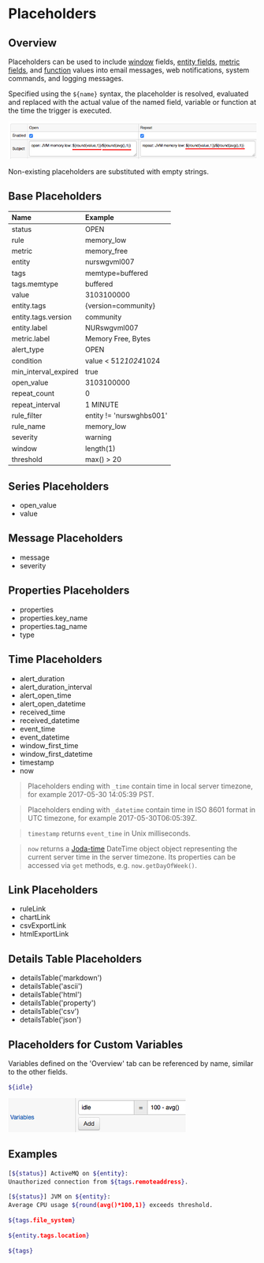 # Placeholders

## Overview

Placeholders can be used to include [window](window.md) fields, [entity fields](../api/meta/entity/list.md#fields), [metric fields](../api/meta/metric/list.md#fields), and [function](functions.md) values into email messages, web notifications, system commands, and logging messages.

Specified using the `${name}` syntax, the placeholder is resolved, evaluated and replaced with the actual value of the named field, variable or function at the time the trigger is executed.

![](images/placeholders.png)

Non-existing placeholders are substituted with empty strings.

## Base Placeholders

**Name**|**Example**
:---|:---
status | OPEN
rule | memory_low
metric | memory_free
entity | nurswgvml007
tags | memtype=buffered
tags.memtype | buffered
value | 3103100000
entity.tags | {version=community}
entity.tags.version | community
entity.label | NURswgvml007
metric.label | Memory Free, Bytes
alert_type | OPEN
condition | value < 512*1024*1024
min_interval_expired | true
open_value | 3103100000
repeat_count | 0
repeat_interval | 1 MINUTE
rule_filter | entity != 'nurswghbs001'
rule_name | memory_low
severity | warning
window | length(1)
threshold | max() > 20

## Series Placeholders

* open_value
* value

## Message Placeholders

* message
* severity

## Properties Placeholders

* properties
* properties.key_name
* properties.tag_name
* type

## Time Placeholders

* alert_duration
* alert_duration_interval
* alert_open_time
* alert_open_datetime
* received_time
* received_datetime
* event_time
* event_datetime
* window_first_time
* window_first_datetime
* timestamp
* now

> Placeholders ending with `_time` contain time in local server timezone, for example 2017-05-30 14:05:39 PST.

> Placeholders ending with `_datetime` contain time in ISO 8601 format in UTC timezone, for example 2017-05-30T06:05:39Z.

> `timestamp` returns `event_time` in Unix milliseconds.

> `now` returns a [Joda-time](http://joda-time.sourceforge.net/apidocs/org/joda/time/DateTime.html) DateTime object object representing the current server time in the server timezone. Its properties can be accessed via `get` methods, e.g. `now.getDayOfWeek()`.

## Link Placeholders

* ruleLink
* chartLink
* csvExportLink
* htmlExportLink

## Details Table Placeholders

* detailsTable('markdown')
* detailsTable('ascii')
* detailsTable('html')
* detailsTable('property')
* detailsTable('csv')
* detailsTable('json')

## Placeholders for Custom Variables

Variables defined on the 'Overview' tab can be referenced by name, similar to the other fields.

```sh
${idle}
```

![](images/variables.png)

## Examples

```sh
[${status}] ActiveMQ on ${entity}:
Unauthorized connection from ${tags.remoteaddress}.
```

```sh
[${status}] JVM on ${entity}:
Average CPU usage ${round(avg()*100,1)} exceeds threshold.
```

```sh
${tags.file_system}
```

```sh
${entity.tags.location}
```

```sh
${tags}
```
